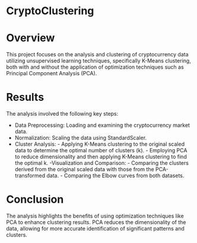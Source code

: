 # CryptoClustering
# Overview
This project focuses on the analysis and clustering of cryptocurrency data utilizing unsupervised learning techniques, specifically K-Means clustering, both with and without the application of optimization techniques such as Principal Component Analysis (PCA).

# Results
The analysis involved the following key steps:

- Data Preprocessing: Loading and examining the cryptocurrency market data.
- Normalization: Scaling the data using StandardScaler.
- Cluster Analysis:
       - Applying K-Means clustering to the original scaled data to determine the optimal number of clusters (k).
       - Employing PCA to reduce dimensionality and then applying K-Means clustering to find the optimal k.
-Visualization and Comparison:
      - Comparing the clusters derived from the original scaled data with those from the PCA-transformed data.
      - Comparing the Elbow curves from both datasets.

# Conclusion
The analysis highlights the benefits of using optimization techniques like PCA to enhance clustering results. PCA reduces the dimensionality of the data, allowing for more accurate identification of significant patterns and clusters.
